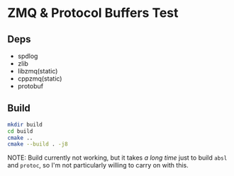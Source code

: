 # ZMQ & Protocol Buffers Test

## Deps

- spdlog
- zlib
- libzmq(static)
- cppzmq(static)
- protobuf

## Build

```sh
mkdir build
cd build
cmake ..
cmake --build . -j8
```

NOTE: Build currently not working, but it takes _a long time_ just to build `absl` and `protoc`, so I'm not particularly willing to carry on with this.
